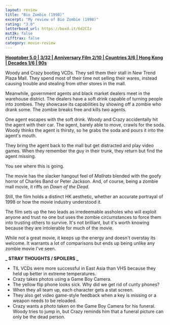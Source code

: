 ```yaml
---
layout: review
title: "Bio Zombie (1998)"
excerpt: "My review of Bio Zombie (1998)"
rating: "3.0"
letterboxd_url: https://boxd.it/6d2CIz
mst3k: false
rifftrax: false
category: movie-review
---
```


<b><a href="https://boxd.it/pRFMi/detail" rel="nofollow">Hooptober 5.0 | 3/32 | Anniversary Film 2/10 | Countries 3/6 | Hong Kong | Decades 1/6 | 90s</a></b>

Woody and Crazy bootleg VCDs. They sell them their stall in New Trend Plaza Mall. They spend most of their time not selling their wares, instead causing trouble and stealing from other stores in the mall.

Meanwhile, government agents and black market dealers meet in the warehouse district. The dealers have a soft drink capable of turning people into zombies. They showcase its capabilities by showing off a zombie who drank some. The zombie breaks free and kills two agents.

One agent escapes with the soft drink. Woody and Crazy accidentally hit the agent with their car. The agent, barely able to move, crawls for the soda. Woody thinks the agent is thirsty, so he grabs the soda and pours it into the agent's mouth.

They bring the agent back to the mall but get distracted and play video games. When they remember the guy in their trunk, they return but find the agent missing.

You see where this is going.

The movie has the slacker hangout feel of <i>Mallrats</i> blended with the goofy horror of Charles Band or Peter Jackson. And, of course, being a zombie mall movie, it riffs on <i>Dawn of the Dead</i>.

Still, the film holds a distinct HK aesthetic, whether an accurate portrayal of 1998 or how the movie industry understood it.

The film sets up the two leads as irredeemable assholes who will exploit anyone and trust no one but uses the zombie circumstances to force them into trusting others to survive. It's not brilliant, but it's worth knowing because they are intolerable for much of the movie.

While not a great movie, it keeps up the energy and doesn't overstay its welcome. It warrants a lot of comparisons but ends up being unlike any zombie movie I've seen.

<b>**_ STRAY THOUGHTS / SPOILERS _**</b>

- TIL VCDs were more successful in East Asia than VHS because they held up better in extreme temperatures.
- Crazy takes photos using a Game Boy Camera.
- The yellow flip phone looks sick. Why did we get rid of cunty phones?
- When they all team up, each character gets a stat screen.
- They also get video game-style feedback when a key is missing or a weapon needs to be reloaded.
- Crazy wants a photo taken on the Game Boy Camera for his funeral. Woody tries to jump in, but Crazy reminds him that a funeral picture can only be the dead person.
